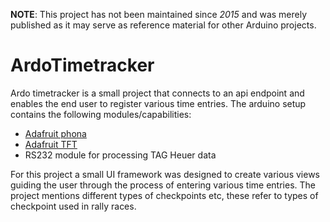**NOTE**: This project has not been maintained since *2015* and was merely published as it may serve as reference material for other Arduino projects.

# ArdoTimetracker
Ardo timetracker is a small project that connects to an api endpoint and enables the end user to register various time entries.
The arduino setup contains the following modules/capabilities:
 - [Adafruit phona](https://www.adafruit.com/product/1946)
 - [Adafruit TFT](https://www.adafruit.com/product/1770)
 - RS232 module for processing TAG Heuer data

For this project a small UI framework was designed to create various views guiding the user through the process of entering various time entries. The project mentions different types of checkpoints etc, these refer to types of checkpoint used in rally races.